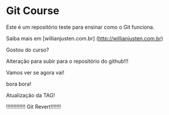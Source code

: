 # Git Course

Este é um repositório teste para ensinar como o Git funciona.

Saiba mais em [willianjusten.com.br] (http://willianjusten.com.br)

Gostou do curso?

Alteração para subir para o repositório do github!!!

Vamos ver se agora vai!

bora bora!

Atualização da TAG!


  !!!!!!!!!!!!! Git Revert!!!!!!!

